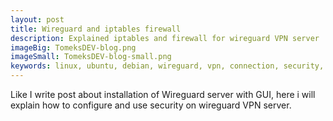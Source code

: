 ```yaml
---
layout: post
title: Wireguard and iptables firewall
description: Explained iptables and firewall for wireguard VPN server
imageBig: TomeksDEV-blog.png
imageSmall: TomeksDEV-blog-small.png
keywords: linux, ubuntu, debian, wireguard, vpn, connection, security, protocol, server, iptables, firewall
---
```

Like I write post about installation of Wireguard server with GUI, here i will explain how to configure and use security on wireguard VPN server.